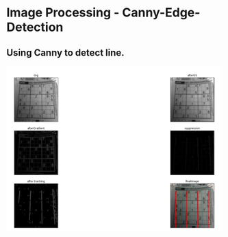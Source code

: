 # Image Processing - Canny-Edge-Detection
## Using Canny to detect line.
![alt text](https://github.com/AmitaiBiton/Canny-Edge-Detection-Image-Processing/blob/main/canny.png) 
